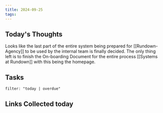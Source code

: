 ```yaml
---
title: 2024-09-25
tags:
---
```


## Today's Thoughts

Looks like the last part of the entire system being prepared for [[Rundown-Agency]] to be used by the internal team is finally decided. The only thing left is to finish the On-boarding Document for the entire process [[Systems at Rundown]] with this being the homepage. 
## Tasks
```todoist
filter: "today | overdue"
```

## Links Collected today

 
